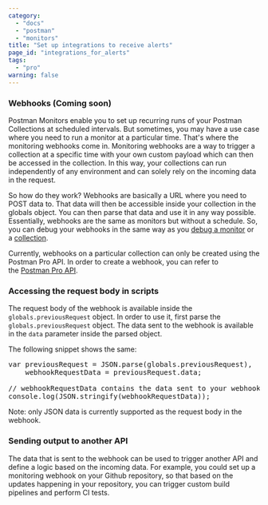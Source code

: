 ```yaml
---
category: 
  - "docs"
  - "postman"
  - "monitors"
title: "Set up integrations to receive alerts"
page_id: "integrations_for_alerts"
tags: 
  - "pro"
warning: false
---
```



### Webhooks (Coming soon)

Postman Monitors enable you to set up recurring runs of your Postman Collections at scheduled intervals. But sometimes, you may have a use case where you need to run a monitor at a particular time. That's where the monitoring webhooks come in. Monitoring webhooks are a way to trigger a collection at a specific time with your own custom payload which can then be accessed in the collection. In this way, your collections can run independently of any environment and can solely rely on the incoming data in the request.

So how do they work? Webhooks are basically a URL where you need to POST data to. That data will then be accessible inside your collection in the globals object. You can then parse that data and use it in any way possible. Essentially, webhooks are the same as monitors but without a schedule. So, you can debug your webhooks in the same way as you [debug a monitor](https://www.getpostman.com/docs/Troubleshooting+monitors) or a [collection](https://www.getpostman.com/docs/Debugging+a+collection+run).

Currently, webhooks on a particular collection can only be created using the Postman Pro API. In order to create a webhook, you can refer to the [Postman Pro API](https://www.getpostman.com/docs/Postman+Pro+API).

### **Accessing the request body in scripts**

The request body of the webhook is available inside the `globals.previousRequest` object. In order to use it, first parse the `globals.previousRequest` object. The data sent to the webhook is available in the `data` parameter inside the parsed object.

The following snippet shows the same:

<div>

<div>

<pre>var previousRequest = JSON.parse(globals.previousRequest),
    webhookRequestData = previousRequest.data;

// webhookRequestData contains the data sent to your webhook.
console.log(JSON.stringify(webhookRequestData));</pre>

</div>

</div>

Note: only JSON data is currently supported as the request body in the webhook.

### Sending output to another API

The data that is sent to the webhook can be used to trigger another API and define a logic based on the incoming data. For example, you could set up a monitoring webhook on your Github repository, so that based on the updates happening in your repository, you can trigger custom build pipelines and perform CI tests.
